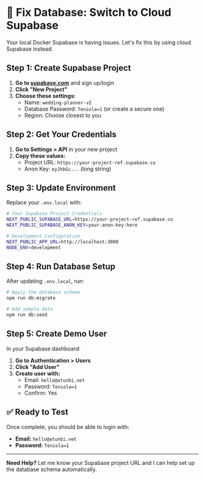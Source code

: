 # 🚀 Fix Database: Switch to Cloud Supabase

Your local Docker Supabase is having issues. Let's fix this by using cloud Supabase instead.

## Step 1: Create Supabase Project

1. **Go to [supabase.com](https://supabase.com)** and sign up/login
2. **Click "New Project"**
3. **Choose these settings:**
   - Name: `wedding-planner-v2`
   - Database Password: `Teniola=1` (or create a secure one)
   - Region: Choose closest to you

## Step 2: Get Your Credentials

1. **Go to Settings > API** in your new project
2. **Copy these values:**
   - Project URL: `https://your-project-ref.supabase.co`
   - Anon Key: `eyJhbGc...` (long string)

## Step 3: Update Environment

Replace your `.env.local` with:

```bash
# Your Supabase Project Credentials
NEXT_PUBLIC_SUPABASE_URL=https://your-project-ref.supabase.co
NEXT_PUBLIC_SUPABASE_ANON_KEY=your-anon-key-here

# Development Configuration  
NEXT_PUBLIC_APP_URL=http://localhost:3000
NODE_ENV=development
```

## Step 4: Run Database Setup

After updating `.env.local`, run:

```bash
# Apply the database schema
npm run db:migrate

# Add sample data
npm run db:seed
```

## Step 5: Create Demo User

In your Supabase dashboard:

1. **Go to Authentication > Users**
2. **Click "Add User"**
3. **Create user with:**
   - Email: `hello@atunbi.net`
   - Password: `Teniola=1`
   - Confirm: Yes

## ✅ Ready to Test

Once complete, you should be able to login with:
- **Email:** `hello@atunbi.net`
- **Password:** `Teniola=1`

---

**Need Help?** Let me know your Supabase project URL and I can help set up the database schema automatically.